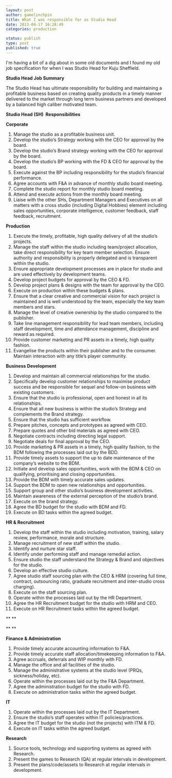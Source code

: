 ```yaml
---
layout: post
author: gamelinchpin
title: What I was responsible for as Studio Head
date: 2013-04-17 16:28:49
categories: production

status: publish
type: post
published: true
---
```

I'm having a bit of a dig about in some old documents and I found my old
job specification for when I was Studio Head for Kuju Sheffield.

**Studio Head Job Summary**

The Studio Head has ultimate responsibility for building and maintaining
a profitable business based on creating quality products in a timely
manner delivered to the market through long term business partners and
developed by a balanced high caliber motivated team.

**Studio Head (SH)  Responsibilities**

**Corporate**

1.  Manage the studio as a profitable business unit.
2.  Develop the studio’s Strategy working with the CEO for approval by
    the board.
3.  Develop the studio’s Brand strategy working with the CEO for
    approval by the board.
4.  Develop the studio’s BP working with the FD & CEO for approval by
    the board.
5.  Execute against the BP including responsibility for the studio’s
    financial performance.
6.  Agree accounts with F&A in advance of monthly studio board meeting.
7.  Complete the studio report for monthly studio board meeting.
8.  Attend and execute actions from the monthly board meeting.
9.  Liaise with the other SHs, Department Managers and Executives on all
    matters with a cross studio (including Digital Hobbies) element
    including sales opportunities, corporate intelligence, customer
    feedback, staff feedback, recruitment.

**Production**

1.  Execute the timely, profitable, high quality delivery of all the
    studio’s projects.
2.  Manage the staff within the studio including team/project
    allocation, take direct responsibility for key team member
    selection. Ensure authority and responsibility is properly delegated
    and is transparent within the studio.
3.  Ensure appropriate development processes are in place for studio and
    are used effectively by development teams.
4.  Develop project budgets for approval by the CEO & FD.
5.  Develop project plans & designs with the team for approval by the
    CEO.
6.  Execute on production within these budgets & plans.
7.  Ensure that a clear creative and commercial vision for each project
    is maintained and is well understood by the team, especially the key
    team members and stars.
8.  Manage the level of creative ownership by the studio compared to the
    publisher.
9.  Take line management responsibility for lead team members, including
    staff development, time and attendance management, discipline and
    reward as required.
10. Provide customer marketing and PR assets in a timely, high quality
    fashion.
11. Evangelise the products within their publisher and to the consumer.
    Maintain interaction with any title’s player community.

**Business Development**

1.  Develop and maintain all commercial relationships for the studio.
2.  Specifically develop customer relationships to maximise product
    success and be responsible for sequel and follow-on business with
    existing customers.
3.  Ensure that the studio is professional, open and honest in all its
    relationships.
4.  Ensure that all new business is within the studio’s Strategy and
    complements the Brand strategy.
5.  Ensure that the studio has sufficient workflow.
6.  Prepare pitches, concepts and prototypes as agreed with CEO.
7.  Prepare quotes and other bid materials as agreed with CEO.
8.  Negotiate contracts including directing legal support.
9.  Negotiate deals for final approval by the CEO.
10. Provide marketing & PR assets in a timely, high quality fashion, to
    the BDM following the processes laid out by the BDD.
11. Provide timely assets to support the up to date maintenance of the
    company’s website to the BDM.
12. Initiate and develop sales opportunities, work with the BDM & CEO on
    qualifying, prioritising and closing opportunities.
13. Provide the BDM with timely accurate sales updates.
14. Support the BDM to open new relationships and opportunities.
15. Support group and other studio’s business development activities.
16. Maintain awareness of the external perception of the studio’s brand.
17. Execute on the brand strategy.
18. Agree the BD budget for the studio with BDM and FD.
19. Execute on BD tasks within the agreed budget.

**HR & Recruitment**

1.  Develop the staff within the studio including motivation, training,
    salary review, performance, morale and structure.
2.  Manage recruitment of new staff within the studio.
3.  Identify and nurture star staff.
4.  Identify under performing staff and manage remedial action.
5.  Ensure studio the staff understand the Strategy & Brand and
    objectives for the studio.
6.  Develop an effective studio culture.
7.  Agree studio staff sourcing plan with the CEO & HRM (covering full
    time, contract, outsourcing ratio, graduate recruitment and
    inter-studio cross charging).
8.  Execute on the staff sourcing plan.
9.  Operate within the processes laid out by the HR Department.
10. Agree the HR Recruitment budget for the studio with HRM and CEO.
11. Execute on HR Recruitment tasks within the agreed budget.

**
**

** **

**Finance & Administration**

1.  Provide timely accurate accounting information to F&A.
2.  Provide timely accurate staff allocation/timekeeping information to
    F&A.
3.  Agree accruals, deferrals and WIP monthly with FD.
4.  Manage the office and all facilities of the studio.
5.  Manage the administrative systems at the studio level (PRQs,
    sickness/holiday, etc).
6.  Operate within the processes laid out by the F&A Department.
7.  Agree the administration budget for the studio with FD.
8.  Execute on administration tasks within the agreed budget.

**IT**

1.  Operate within the processes laid out by the IT Department.
2.  Ensure the studio’s staff operates within IT policies/practices.
3.  Agree the IT budget for the studio (not the projects) with ITM & FD.
4.  Execute on IT tasks within the agreed budget.

**Research**

1.  Source tools, technology and supporting systems as agreed with
    Research.
2.  Present the games to Research (QA) at regular intervals in
    development.
3.  Present the plans/code/assets to Research at regular intervals in
    development.

 

